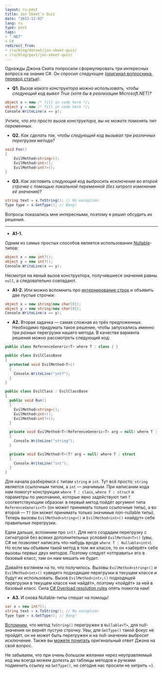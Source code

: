 ```yaml
---
layout: ru-post
title: Jon Skeet's Quiz
date: "2013-11-03"
lang: ru
type: post
tags:
- ".NET"
- C#
redirect_from:
- /ru/blog/dotnet/jon-skeet-quiz/
- /ru/blog/post/jon-skeet-quiz/
---
```


Однажды Джона Скита попросили сформулировать три интересных вопроса на знание C#. Он спросил следующее ([оригинал вопросника](http://www.dotnetcurry.com/magazine/jon-skeet-quiz.aspx),	[перевод статьи](http://timyrguev.blogspot.ru/2013/10/blog-post.html)):

* **Q1.** *Вызов какого конструктора можно использовать, чтобы следующий код вывел True (хотя бы в реализации Microsoft.NET)?*

```cs
object x = new /* fill in code here */;
object y = new /* fill in code here */;
Console.WriteLine(x == y);
```

*Учтите, что это просто вызов конструктора, вы не можете поменять тип переменных.*

* **Q2.** *Как сделать так, чтобы следующий код вызывал три различных перегрузки метода?*

```cs
void Foo()
{
    EvilMethod<string>();
    EvilMethod<int>();
    EvilMethod<int?>();
}
```

* **Q3.** *Как заставить следующий код выбросить исключение во второй строчке с помощью локальной переменной (без хитрого изменения её значения)?*

```cs
string text = x.ToString(); // No exception
Type type = x.GetType(); // Bang!
```

Вопросы показались мне интересными, поэтому я решил обсудить их решения.<!--more-->

---

* **A1-1.**

Одним из самых простых способов является использование [Nullable](http://msdn.microsoft.com/en-us/library/1t3y8s4s(v=vs.90).aspx)-типов:

```cs
object x = new int?();
object y = new int?();
Console.WriteLine(x == y);
```

Несмотря на явный вызов конструктора, получившиеся значения равны `null`, а следовательно совпадают.

* **A1-2.** Или можно вспомнить про [интернирование строк](http://blogs.msdn.com/b/ericlippert/archive/2009/09/28/string-interning-and-string-empty.aspx) и объявить две пустые строчки:

```cs
object x = new string(new char[0]);
object y = new string(new char[0]);
Console.WriteLine(x == y);
```

* **A2.** Вторая задачка — самая сложная из трёх предложенных. Необходимо придумать такое решение, чтобы запускались именно три *разных* перегрузки нашего метода. В качестве варианта решения можно рассмотреть следующий код:

```cs
public class ReferenceGeneric<T> where T : class { }

public class EvilClassBase
{
  protected void EvilMethod<T>()
  {
    Console.WriteLine("int?");
  }
}

public class EvilClass : EvilClassBase
{
  public void Run()
  {
    EvilMethod<string>();
    EvilMethod<int>();
    EvilMethod<int?>();
  }

  private void EvilMethod<T>(ReferenceGeneric<T> arg = null) where T : class
  {
    Console.WriteLine("string");
  }

  private void EvilMethod<T>(T? arg = null) where T : struct
  {
    Console.WriteLine("int");
  }
}
```

Для начала разберёмся с типам `string` и `int`. Тут всё просто: `string` является ссылочным типом, а `int` — значимым. При написании кода нам помогут конструкции `where T : class`, `where T : struct` и параметры по умолчанию, которые явно задействуют тип `T` соответствующим образом: в первый метод пойдёт аргумент типа `ReferenceGeneric<T>` (он может принимать только ссылочные типы), а во второй — `T?` (он может принимать только значимые non-nullable типы). Теперь вызовы `EvilMethod<string>()` и `EvilMethod<int>()` «найдут» себе правильные перегрузки.

Едем дальше, вспомним про `int?`. Для него создадим перегрузку с сигнатурой без всяких дополнительных условий `EvilMethod<T>()` (увы, C# не позволяет написать что-нибудь вроде `where T : Nullable<int>`). Но если мы объявим такой метод в том же классе, то он «заберёт» себе вызовы первых двух методов. Поэтому следует «отправить» его в базовый класс, там он нам мешать не будет.

Давайте взглянем на то, что получилось. Вызовы `EvilMethod<string>()` и `EvilMethod<int>()` «увидят» подходящие перегрузки в текущем классе и будут их использовать. Вызов `EvilMethod<int>;()` подходящей перегрузки в текущем классе «не найдёт», поэтому «пойдёт» за ней в базовый класс. Сила [C# Overload resolution rules](http://msdn.microsoft.com/en-us/library/aa691336%28v=vs.71%29.aspx) опять помогла нам!

* **A3.** И снова Nullable-типы спешат на помощь!

```cs
var x = new int?();
string text = x.ToString(); // No exception
Type type = x.GetType(); // Bang!
```

[Вспомним](http://msdn.microsoft.com/en-us/library/9hd15ket.aspx), что метод `ToString()` перегружен в `Nullable<T>`, для null-значения он вернёт пустую строчку. Увы, для `GetType()` такой фокус не пройдёт, он не может быть перегружен и на null-значении выбросит исключение. Также вы [можете почитать](http://stackoverflow.com/questions/12725631/nullable-type-gettype-throws-exception) оригинальный ответ Джона на свой вопрос.

Не забываем, что при очень большом желании через неуправляемый код мы всегда можем долезть до таблицы методов и ручками подменить ссылку на `GetType()`, но сегодня нас просили не хитрить =).
